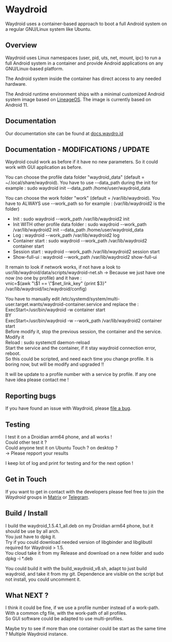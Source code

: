 # Waydroid

Waydroid uses a container-based approach to boot a full Android system on a
regular GNU/Linux system like Ubuntu.

## Overview

Waydroid uses Linux namespaces (user, pid, uts, net, mount, ipc) to run a
full Android system in a container and provide Android applications on
any GNU/Linux-based platform.

The Android system inside the container has direct access to any needed hardware.

The Android runtime environment ships with a minimal customized Android system
image based on [LineageOS](https://lineageos.org/). The image is currently based
on Android 11.

## Documentation

Our documentation site can be found at [docs.waydro.id](https://docs.waydro.id)

## Documentation - MODIFICATIONS / UPDATE

Waydroid could work as before if it have no new parameters. So it could work with GUI application as before.  

You can choose the profile data folder "waydroid_data" (default = ~/.local/share/waydroid). You have to use --data_path during the init for example :  sudo waydroid init --data_path /home/user/waydroid_data  

You can choose the work folder "work" (default = /var/lib/waydroid). You have to ALWAYS use --work_path so for example : (var/lib/waydroid2 is the folder)  
- Init : sudo waydroid --work_path /var/lib/waydroid2 init
- Init WITH other profile data folder : sudo waydroid --work_path /var/lib/waydroid2 init --data_path /home/user/waydroid_data
- Log : waydroid --work_path /var/lib/waydroid2 log
- Container start : sudo waydroid --work_path /var/lib/waydroid2 container start
- Session start : waydroid --work_path /var/lib/waydroid2 session start
- Show-full-ui : waydroid --work_path /var/lib/waydroid2 show-full-ui

It remain to look if network works, if not have a look to usr/lib/waydroid/data/scripts/waydroid-net.sh -> Because we just have one now (no one by profile) and it have :   
vnic=$(awk "\$1 == \"$net_link_key\" {print \$3}" /var/lib/waydroid/lxc/waydroid/config)

You have to manually edit /etc/systemd/system/multi-user.target.wants/waydroid-container.service and replace the :   
ExecStart=/usr/bin/waydroid -w container start  
BY  
ExecStart=/usr/bin/waydroid -w --work_path /var/lib/waydroid2 container start  
Before modify it, stop the previous session, the container and the service.  
Modify it  
Reload : sudo systemctl daemon-reload  
Start the service and the container, if it stay waydroid connection error, reboot.  
So this could be scripted, and need each time you change profile. It is boring now, but will be modify and upgraded !!  

It will be update to a profile number with a service by profile. If any one have idea please contact me !  

## Reporting bugs

If you have found an issue with Waydroid, please [file a bug](https://github.com/Waydroid/waydroid/issues/new/choose).

## Testing

I test it on a Droidian arm64 phone, and all works !  
Could other test it ?  
Could anyone test it on Ubuntu Touch ? on desktop ?  
-> Please repport your results  

I keep lot of log and print for testing and for the next option !  

## Get in Touch

If you want to get in contact with the developers please feel free to join the
*Waydroid* groups in [Matrix](https://matrix.to/#/#waydroid:matrix.org) or [Telegram](https://t.me/WayDroid).

## Build / Install

I build the waydroid_1.5.4.1_all.deb on my Droidian arm64 phone, but it should be use by all arch.  
You just have to dpkg it.  
Try if you could download needed version of libgbinder and libglibutil required for Waydroid > 1.5.  
You cloud take it from my Release and download on a new folder and sudo dpkg -i *.deb  

You could build it with the build_waydroid_v8.sh, adapt to just build waydroid, and take it from my git. Dependence are visible on the script but not install, you could uncomment it.

## What NEXT ?

I think it could be fine, if we use a profile number instead of a work-path.
With a common cfg file, with the work-path of all profiles.  
So GUI software could be adapted to use multi-profiles.  

Maybe try to see if more than one container could be start as the same time ? Multiple Waydroid instance.
